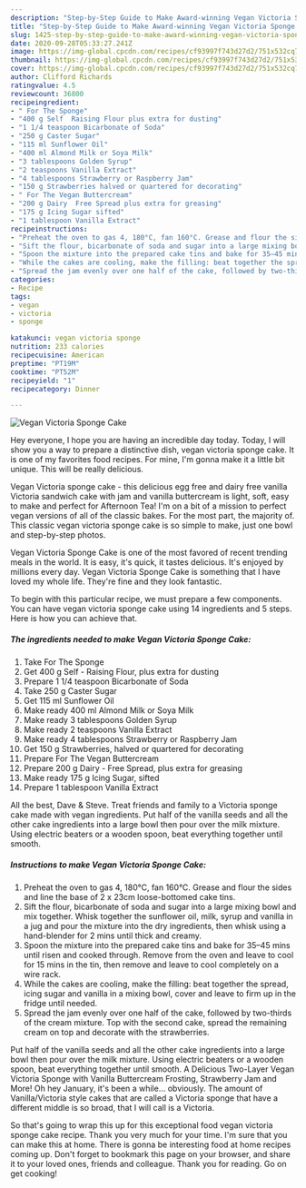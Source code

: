 ```yaml
---
description: "Step-by-Step Guide to Make Award-winning Vegan Victoria Sponge Cake"
title: "Step-by-Step Guide to Make Award-winning Vegan Victoria Sponge Cake"
slug: 1425-step-by-step-guide-to-make-award-winning-vegan-victoria-sponge-cake
date: 2020-09-28T05:33:27.241Z
image: https://img-global.cpcdn.com/recipes/cf93997f743d27d2/751x532cq70/vegan-victoria-sponge-cake-recipe-main-photo.jpg
thumbnail: https://img-global.cpcdn.com/recipes/cf93997f743d27d2/751x532cq70/vegan-victoria-sponge-cake-recipe-main-photo.jpg
cover: https://img-global.cpcdn.com/recipes/cf93997f743d27d2/751x532cq70/vegan-victoria-sponge-cake-recipe-main-photo.jpg
author: Clifford Richards
ratingvalue: 4.5
reviewcount: 36800
recipeingredient:
- " For The Sponge"
- "400 g Self  Raising Flour plus extra for dusting"
- "1 1/4 teaspoon Bicarbonate of Soda"
- "250 g Caster Sugar"
- "115 ml Sunflower Oil"
- "400 ml Almond Milk or Soya Milk"
- "3 tablespoons Golden Syrup"
- "2 teaspoons Vanilla Extract"
- "4 tablespoons Strawberry or Raspberry Jam"
- "150 g Strawberries halved or quartered for decorating"
- " For The Vegan Buttercream"
- "200 g Dairy  Free Spread plus extra for greasing"
- "175 g Icing Sugar sifted"
- "1 tablespoon Vanilla Extract"
recipeinstructions:
- "Preheat the oven to gas 4, 180°C, fan 160°C. Grease and flour the sides and line the base of 2 x 23cm loose-bottomed cake tins."
- "Sift the flour, bicarbonate of soda and sugar into a large mixing bowl and mix together. Whisk together the sunflower oil, milk, syrup and vanilla in a jug and pour the mixture into the dry ingredients, then whisk using a hand-blender for 2 mins until thick and creamy."
- "Spoon the mixture into the prepared cake tins and bake for 35–45 mins until risen and cooked through. Remove from the oven and leave to cool for 15 mins in the tin, then remove and leave to cool completely on a wire rack."
- "While the cakes are cooling, make the filling: beat together the spread, icing sugar and vanilla in a mixing bowl, cover and leave to firm up in the fridge until needed."
- "Spread the jam evenly over one half of the cake, followed by two-thirds of the cream mixture. Top with the second cake, spread the remaining cream on top and decorate with the strawberries."
categories:
- Recipe
tags:
- vegan
- victoria
- sponge

katakunci: vegan victoria sponge 
nutrition: 233 calories
recipecuisine: American
preptime: "PT19M"
cooktime: "PT52M"
recipeyield: "1"
recipecategory: Dinner

---
```



![Vegan Victoria Sponge Cake](https://img-global.cpcdn.com/recipes/cf93997f743d27d2/751x532cq70/vegan-victoria-sponge-cake-recipe-main-photo.jpg)

Hey everyone, I hope you are having an incredible day today. Today, I will show you a way to prepare a distinctive dish, vegan victoria sponge cake. It is one of my favorites food recipes. For mine, I'm gonna make it a little bit unique. This will be really delicious.

Vegan Victoria sponge cake - this delicious egg free and dairy free vanilla Victoria sandwich cake with jam and vanilla buttercream is light, soft, easy to make and perfect for Afternoon Tea! I&#39;m on a bit of a mission to perfect vegan versions of all of the classic bakes. For the most part, the majority of. This classic vegan victoria sponge cake is so simple to make, just one bowl and step-by-step photos.

Vegan Victoria Sponge Cake is one of the most favored of recent trending meals in the world. It is easy, it's quick, it tastes delicious. It's enjoyed by millions every day. Vegan Victoria Sponge Cake is something that I have loved my whole life. They're fine and they look fantastic.


To begin with this particular recipe, we must prepare a few components. You can have vegan victoria sponge cake using 14 ingredients and 5 steps. Here is how you can achieve that.

<!--inarticleads1-->

##### The ingredients needed to make Vegan Victoria Sponge Cake:

1. Take  For The Sponge
1. Get 400 g Self - Raising Flour, plus extra for dusting
1. Prepare 1 1/4 teaspoon Bicarbonate of Soda
1. Take 250 g Caster Sugar
1. Get 115 ml Sunflower Oil
1. Make ready 400 ml Almond Milk or Soya Milk
1. Make ready 3 tablespoons Golden Syrup
1. Make ready 2 teaspoons Vanilla Extract
1. Make ready 4 tablespoons Strawberry or Raspberry Jam
1. Get 150 g Strawberries, halved or quartered for decorating
1. Prepare  For The Vegan Buttercream
1. Prepare 200 g Dairy - Free Spread, plus extra for greasing
1. Make ready 175 g Icing Sugar, sifted
1. Prepare 1 tablespoon Vanilla Extract


All the best, Dave &amp; Steve. Treat friends and family to a Victoria sponge cake made with vegan ingredients. Put half of the vanilla seeds and all the other cake ingredients into a large bowl then pour over the milk mixture. Using electric beaters or a wooden spoon, beat everything together until smooth. 

<!--inarticleads2-->

##### Instructions to make Vegan Victoria Sponge Cake:

1. Preheat the oven to gas 4, 180°C, fan 160°C. Grease and flour the sides and line the base of 2 x 23cm loose-bottomed cake tins.
1. Sift the flour, bicarbonate of soda and sugar into a large mixing bowl and mix together. Whisk together the sunflower oil, milk, syrup and vanilla in a jug and pour the mixture into the dry ingredients, then whisk using a hand-blender for 2 mins until thick and creamy.
1. Spoon the mixture into the prepared cake tins and bake for 35–45 mins until risen and cooked through. Remove from the oven and leave to cool for 15 mins in the tin, then remove and leave to cool completely on a wire rack.
1. While the cakes are cooling, make the filling: beat together the spread, icing sugar and vanilla in a mixing bowl, cover and leave to firm up in the fridge until needed.
1. Spread the jam evenly over one half of the cake, followed by two-thirds of the cream mixture. Top with the second cake, spread the remaining cream on top and decorate with the strawberries.


Put half of the vanilla seeds and all the other cake ingredients into a large bowl then pour over the milk mixture. Using electric beaters or a wooden spoon, beat everything together until smooth. A Delicious Two-Layer Vegan Victoria Sponge with Vanilla Buttercream Frosting, Strawberry Jam and More! Oh hey January, it&#39;s been a while… obviously. The amount of Vanilla/Victoria style cakes that are called a Victoria sponge that have a different middle is so broad, that I will call is a Victoria. 

So that's going to wrap this up for this exceptional food vegan victoria sponge cake recipe. Thank you very much for your time. I'm sure that you can make this at home. There is gonna be interesting food at home recipes coming up. Don't forget to bookmark this page on your browser, and share it to your loved ones, friends and colleague. Thank you for reading. Go on get cooking!
